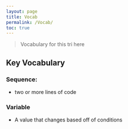 ```yaml
---
layout: page
title: Vocab
permalink: /Vocab/
toc: true
--- 
```


>Vocabulary for this tri here

## Key Vocabulary

### Sequence:
- two or more lines of code

### Variable 
- A value that changes based off of conditions

